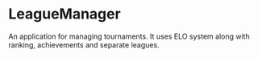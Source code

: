 # LeagueManager
An application for managing tournaments. It uses ELO system along with ranking, achievements and separate leagues. 
